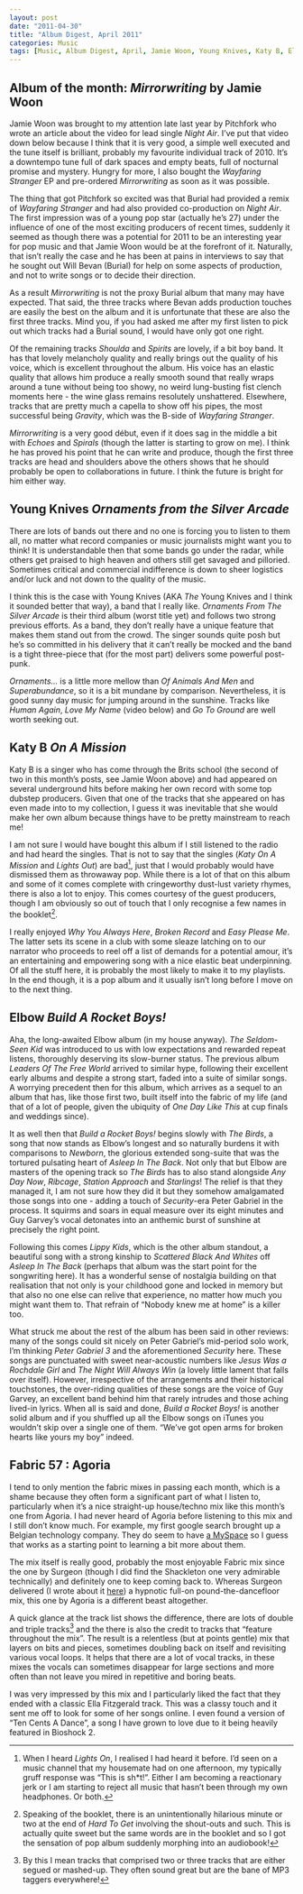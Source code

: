 ```yaml
---
layout: post
date: "2011-04-30"
title: "Album Digest, April 2011"
categories: Music
tags: [Music, Album Digest, April, Jamie Woon, Young Knives, Katy B, Elbow, Fabric]
---
```


## Album of the month: _Mirrorwriting_ by Jamie Woon

Jamie Woon was brought to my attention late last year by Pitchfork who wrote an article about the video for lead single _Night Air_. I’ve put that video down below because I think that it is very good, a simple well executed and the tune itself is brilliant, probably my favourite individual track of 2010. It’s a downtempo tune full of dark spaces and empty beats, full of nocturnal promise and mystery. Hungry for more, I also bought the _Wayfaring Stranger_ EP and pre-ordered _Mirrorwriting_ as soon as it was possible.

The thing that got Pitchfork so excited was that Burial had provided a remix of _Wayfaring Stranger_ and had also provided co-production on _Night Air_. The first impression was of a young pop star (actually he’s 27) under the influence of one of the most exciting producers of recent times, suddenly it seemed as though there was a potential for 2011 to be an interesting year for pop music and that Jamie Woon would be at the forefront of it. Naturally, that isn’t really the case and he has been at pains in interviews to say that he sought out Will Bevan (Burial) for help on some aspects of production, and not to write songs or to decide their direction.

As a result _Mirrorwriting_ is not the proxy Burial album that many may have expected. That said, the three tracks where Bevan adds production touches are easily the best on the album and it is unfortunate that these are also the first three tracks. Mind you, if you had asked me after my first listen to pick out which tracks had a Burial sound, I would have only got one right.

Of the remaining tracks _Shoulda_ and _Spirits_ are lovely, if a bit boy band. It has that lovely melancholy quality and really brings out the quality of his voice, which is excellent throughout the album. His voice has an elastic quality that allows him produce a really smooth sound that really wraps around a tune without being too showy, no weird lung-busting fist clench moments here - the wine glass remains resolutely unshattered. Elsewhere,  tracks that are pretty much a capella to show off his pipes, the most successful being _Gravity_, which was the B-side of _Wayfaring Stranger_.

_Mirrorwriting_ is a very good début, even if it does sag in the middle a bit with _Echoes_ and _Spirals_ (though the latter is starting to grow on me). I think he has proved his point that he can write and produce, though  the first three tracks are head and shoulders above the others shows that he should probably be open to collaborations in future. I think the future is bright for him either way.

## Young Knives _Ornaments from the Silver Arcade_

There are lots of bands out there and no one is forcing you to listen to them all, no matter what record companies or music journalists might want you to think! It is understandable then that some bands go under the radar, while others get praised to high heaven and others still get savaged and pilloried. Sometimes critical and commercial indifference is down to sheer logistics and/or luck and not down to the quality of the music.

I think this is the case with Young Knives (AKA _The_ Young Knives and I think it sounded better that way), a band that I really  like. _Ornaments From The Silver Arcade_ is their third album (worst title yet) and follows two strong previous efforts. As a band, they don’t really have a unique feature that makes them stand out from the crowd. The singer sounds quite posh but he’s so committed in his delivery that it can’t really be mocked and the band  is a tight three-piece that (for the most part) delivers some powerful post-punk.

_Ornaments…_ is a little more mellow than _Of Animals And Men_ and _Superabundance_, so it is a bit mundane by comparison. Nevertheless, it is good sunny day music for jumping around in the sunshine. Tracks like _Human Again_, _Love My Name_ (video below) and _Go To Ground_ are well worth seeking out.

## Katy B _On A Mission_

Katy B is a singer who has come through the Brits school (the second of two in this month’s posts, see Jamie Woon above) and had appeared on several underground hits before making her own record with some top dubstep producers. Given that one of the tracks that she appeared on has even made into to my collection, I guess it was inevitable that she would make her own album because things have to be pretty mainstream to reach me!

I am not sure I would have bought this album if I still listened to the radio and had heard the singles. That is not to say that the singles (_Katy On A Mission_ and _Lights Out_) are bad[^1], just that I would probably would have dismissed them as throwaway pop. While there is a lot of that on this album and some of it comes complete with cringeworthy dust-lust variety rhymes, there is also a lot to enjoy. This comes courtesy of the guest producers, though I am obviously so out of touch that I only recognise a few names in the booklet[^2].

I really enjoyed _Why You Always Here_, _Broken Record_ and _Easy Please Me_. The latter sets its scene in a club with some sleaze latching on to our narrator who proceeds to reel off a list of demands for a potential amour, it’s an entertaining and empowering song with a nice elastic beat underpinning. Of all the stuff here, it is probably the most likely to make it to my playlists. In the end though, it is a pop album and it usually isn’t long before I move on to the next thing.

## Elbow _Build A Rocket Boys!_

Aha, the long-awaited Elbow album (in my house anyway). _The Seldom-Seen Kid_ was introduced to us with low expectations and rewarded repeat listens, thoroughly deserving its slow-burner status. The previous album _Leaders Of The Free World_ arrived to similar hype, following their excellent early albums and despite a strong start, faded into a suite of similar songs. A worrying precedent then for this album, which arrives as a sequel to an album that has, like those first two, built itself into the fabric of my life (and that of a lot of people, given the ubiquity of _One Day Like This_ at cup finals and weddings since).

It as well then that _Build a Rocket Boys!_ begins slowly with _The Birds_, a song that now stands as Elbow’s longest and so naturally burdens it with comparisons to _Newborn_, the glorious extended song-suite that was the tortured pulsating heart of _Asleep In The Back_. Not only that but Elbow are masters of the opening track so _The Birds_ has to also stand alongside _Any Day Now_, _Ribcage_, _Station Approach_ and _Starlings_! The relief is that they managed it, I am not sure how they did it but they somehow amalgamated those songs into one - adding a touch of _Security_-era Peter Gabriel in the process. It squirms and soars in equal measure over its eight minutes and Guy Garvey’s vocal detonates into an anthemic burst of sunshine at precisely the right point.

Following this comes _Lippy Kids_, which is the other album standout, a beautiful song with a strong kinship to _Scattered Black And Whites_ off _Asleep In The Back_ (perhaps that album was the start point for the songwriting here). It has a wonderful sense of nostalgia building on that realisation that not only is your childhood gone and locked in memory but that also no one else can relive that experience, no matter how much you might want them to. That refrain of “Nobody knew me at home” is a killer too.

What struck me about the rest of the album has been said in other reviews: many of the songs could sit nicely on Peter Gabriel’s mid-period solo work, I’m thinking _Peter Gabriel 3_ and the aforementioned _Security_ here. These songs are punctuated with sweet near-acoustic numbers like _Jesus Was a Rochdale Girl_ and _The Night Will Always Win_ (a lovely little lament that falls over itself). However, irrespective of the arrangements and their historical touchstones, the over-riding qualities of these songs are the voice of Guy Garvey, an excellent band behind him that rarely intrudes and those aching lived-in lyrics. When all is said and done, _Build a Rocket Boys!_ is another solid album and if you shuffled up all the Elbow songs on iTunes you wouldn’t skip over a single one of them. “We’ve got open arms for broken hearts like yours my boy” indeed.

## Fabric 57 : Agoria

I tend to only mention the fabric mixes in passing each month, which is a shame because they often form a significant part of what I listen to, particularly when it’s a nice straight-up house/techno mix like this month’s one from Agoria. I had never heard of Agoria before listening to this mix and I still don’t know much. For example, my first google search brought up a Belgian technology company. They do seem to have [a MySpace](http://www.myspace.com/agoriagoria) so I guess that works as a starting point to learning a bit more about them.

The mix itself is really good, probably the most enjoyable Fabric mix since the one by Surgeon (though I did find the Shackleton one very admirable technically) and definitely one to keep coming back to. Whereas Surgeon delivered (I wrote about it [here](/album-digest-september-2010/)) a hypnotic full-on pound-the-dancefloor mix, this one by Agoria is a different beast altogether.

A quick glance at the track list shows the difference, there are lots of double and triple tracks[^3] and the there is also the credit to tracks that “feature throughout the mix”. The result is a relentless (but at points gentle) mix that layers on bits and pieces, sometimes doubling back on itself and revisiting various vocal loops. It helps that there are a lot of vocal tracks, in these mixes the vocals can sometimes disappear for large sections and more often than not leave you mired in repetitive and boring beats.

I was very impressed by this mix and I particularly liked the fact that they ended with a classic Ella Fitzgerald track. This was a classy touch and it sent me off to look for some of her songs online. I even found a version of “Ten Cents A Dance”, a song I have grown to love due to it being heavily featured in Bioshock 2.

[^1]:When I heard _Lights On_, I realised I had heard it before. I’d seen on a music channel that my housemate had on one afternoon, my typically gruff response was “This is sh*t!”. Either I am becoming a reactionary jerk or I am starting to reject all music that hasn’t been through my own headphones. Or both.

[^2]:Speaking of the booklet, there is an unintentionally hilarious minute or two at the end of _Hard To Get_ involving the shout-outs and such. This is actually quite sweet but the same words are in the booklet and so I got the sensation of pop album suddenly morphing into an audiobook!

[^3]:By this I mean tracks that comprised two or three tracks that are either segued or mashed-up. They often sound great but are the bane of MP3 taggers everywhere!

